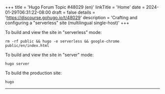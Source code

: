 +++
title = 'Hugo Forum Topic #48029 (en)'
linkTitle = 'Home'
date = 2024-01-29T06:31:22-08:00
draft = false
details = 'https://discourse.gohugo.io/t/48029'
description = 'Crafting and configuring a "serverless" site (multilingual single-host)'
+++

To build and view the site in "serverless" mode:

```text
rm -rf public && hugo -e serverless && google-chrome public/en/index.html 
```

To build and view the site in "server" mode:

```text
hugo server
```

To build the production site:

```text
hugo
```

---

